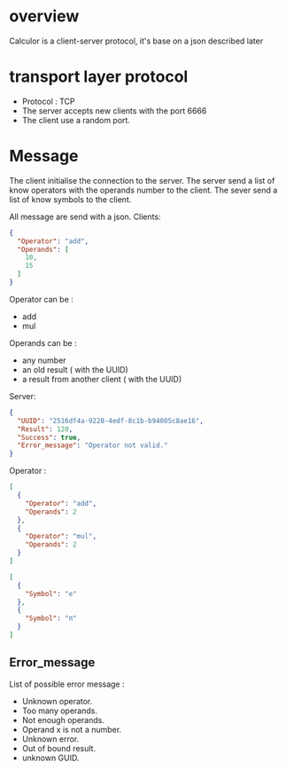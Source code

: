 # overview

Calculor is a client-server protocol, it's base on a json described later

# transport layer protocol

- Protocol : TCP
- The server accepts new clients with the port 6666
- The client use a random port.

# Message

The client initialise the connection to the server.
The server send a list of know operators with the operands number to the client.
The sever send a list of know symbols to the client.

All message are send with a json.
Clients:

```JSON
{
  "Operator": "add",
  "Operands": [
    10,
    15
  ]
}
```

Operator can be :
- add
- mul

Operands can be :
- any number
- an old result ( with the UUID)
- a result from another client ( with the UUID)

Server:

```JSON
{
  "UUID": "2516df4a-9228-4edf-8c1b-b94005c8ae16",
  "Result": 120,
  "Success": true,
  "Error_message": "Operator not valid."
}
```

Operator :

```JSON
[
  {
    "Operator": "add",
    "Operands": 2
  },
  {
    "Operator": "mul",
    "Operands": 2
  }
]
```

```JSON
[
  {
    "Symbol": "e"
  },
  {
    "Symbol": "π"
  }
]
```

## Error_message

List of possible error message :

- Unknown operator.
- Too many operands.
- Not enough operands.
- Operand x is not a number.
- Unknown error.
- Out of bound result.
- unknown GUID.
